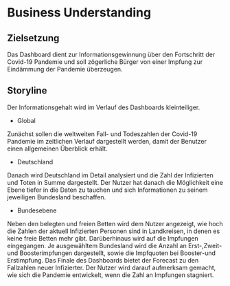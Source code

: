 # Business Understanding

## Zielsetzung

Das Dashboard dient zur Informationsgewinnung über den Fortschritt der Covid-19 Pandemie und soll zögerliche Bürger von einer Impfung zur Eindämmung der Pandemie überzeugen.

## Storyline

Der Informationsgehalt wird im Verlauf des Dashboards kleinteiliger.

- Global

Zunächst sollen die weltweiten Fall- und Todeszahlen der Covid-19 Pandemie im zeitlichen Verlauf dargestellt werden, damit der Benutzer einen allgemeinen Überblick erhält.

- Deutschland

Danach wird Deutschland im Detail analysiert und die Zahl der Infizierten und Toten in Summe dargestellt. 
Der Nutzer hat danach die Möglichkeit eine Ebene tiefer in die Daten zu tauchen und sich Informationen zu seinem jeweiligen Bundesland beschaffen.

- Bundesebene

Neben den belegten und freien Betten wird dem Nutzer angezeigt, wie hoch die Zahlen der aktuell Infizierten Personen sind in Landkreisen, in denen es keine freie Betten mehr gibt.
Darüberhinaus wird auf die Impfungen eingegangen. Je ausgewähltem Bundesland wird die Anzahl an Erst-,Zweit-und Boosterimpfungen dargestellt, sowie die Impfquoten bei Booster-und Erstimpfung.
Das Finale des Dashboards bietet der Forecast zu den Fallzahlen neuer Infizierter. Der Nutzer wird darauf aufmerksam gemacht, wie sich die Pandemie entwickelt, wenn die Zahl an Impfungen stagniert.